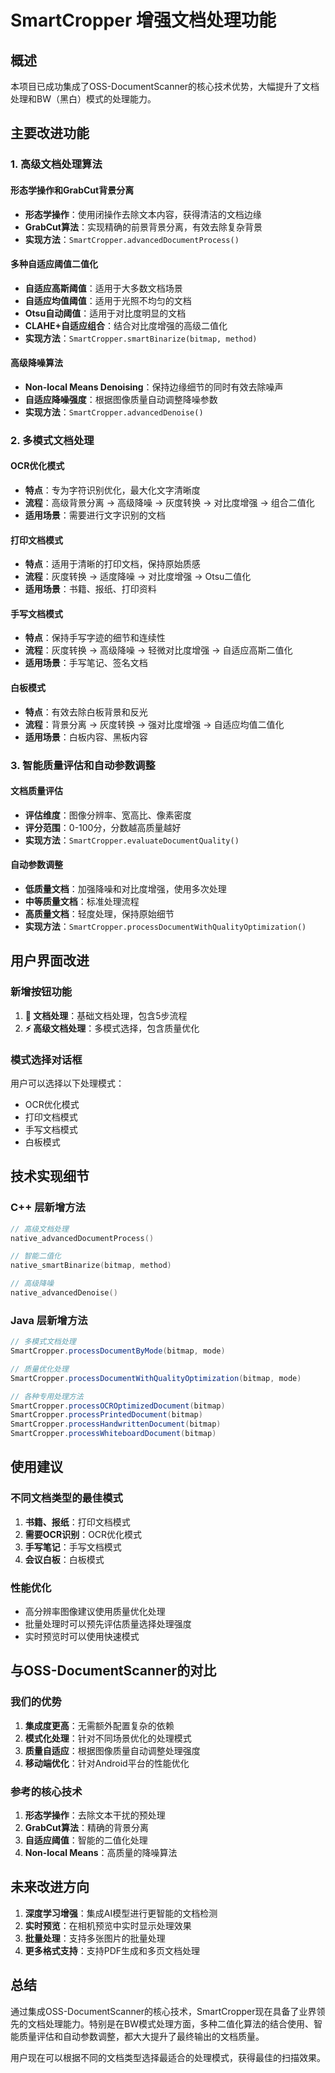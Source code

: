 # SmartCropper 增强文档处理功能

## 概述

本项目已成功集成了OSS-DocumentScanner的核心技术优势，大幅提升了文档处理和BW（黑白）模式的处理能力。

## 主要改进功能

### 1. 高级文档处理算法

#### 形态学操作和GrabCut背景分离
- **形态学操作**：使用闭操作去除文本内容，获得清洁的文档边缘
- **GrabCut算法**：实现精确的前景背景分离，有效去除复杂背景
- **实现方法**：`SmartCropper.advancedDocumentProcess()`

#### 多种自适应阈值二值化
- **自适应高斯阈值**：适用于大多数文档场景
- **自适应均值阈值**：适用于光照不均匀的文档
- **Otsu自动阈值**：适用于对比度明显的文档
- **CLAHE+自适应组合**：结合对比度增强的高级二值化
- **实现方法**：`SmartCropper.smartBinarize(bitmap, method)`

#### 高级降噪算法
- **Non-local Means Denoising**：保持边缘细节的同时有效去除噪声
- **自适应降噪强度**：根据图像质量自动调整降噪参数
- **实现方法**：`SmartCropper.advancedDenoise()`

### 2. 多模式文档处理

#### OCR优化模式
- **特点**：专为字符识别优化，最大化文字清晰度
- **流程**：高级背景分离 → 高级降噪 → 灰度转换 → 对比度增强 → 组合二值化
- **适用场景**：需要进行文字识别的文档

#### 打印文档模式
- **特点**：适用于清晰的打印文档，保持原始质感
- **流程**：灰度转换 → 适度降噪 → 对比度增强 → Otsu二值化
- **适用场景**：书籍、报纸、打印资料

#### 手写文档模式
- **特点**：保持手写字迹的细节和连续性
- **流程**：灰度转换 → 高级降噪 → 轻微对比度增强 → 自适应高斯二值化
- **适用场景**：手写笔记、签名文档

#### 白板模式
- **特点**：有效去除白板背景和反光
- **流程**：背景分离 → 灰度转换 → 强对比度增强 → 自适应均值二值化
- **适用场景**：白板内容、黑板内容

### 3. 智能质量评估和自动参数调整

#### 文档质量评估
- **评估维度**：图像分辨率、宽高比、像素密度
- **评分范围**：0-100分，分数越高质量越好
- **实现方法**：`SmartCropper.evaluateDocumentQuality()`

#### 自动参数调整
- **低质量文档**：加强降噪和对比度增强，使用多次处理
- **中等质量文档**：标准处理流程
- **高质量文档**：轻度处理，保持原始细节
- **实现方法**：`SmartCropper.processDocumentWithQualityOptimization()`

## 用户界面改进

### 新增按钮功能
1. **📄 文档处理**：基础文档处理，包含5步流程
2. **⚡ 高级文档处理**：多模式选择，包含质量优化

### 模式选择对话框
用户可以选择以下处理模式：
- OCR优化模式
- 打印文档模式
- 手写文档模式
- 白板模式

## 技术实现细节

### C++ 层新增方法
```cpp
// 高级文档处理
native_advancedDocumentProcess()

// 智能二值化
native_smartBinarize(bitmap, method)

// 高级降噪
native_advancedDenoise()
```

### Java 层新增方法
```java
// 多模式文档处理
SmartCropper.processDocumentByMode(bitmap, mode)

// 质量优化处理
SmartCropper.processDocumentWithQualityOptimization(bitmap, mode)

// 各种专用处理方法
SmartCropper.processOCROptimizedDocument(bitmap)
SmartCropper.processPrintedDocument(bitmap)
SmartCropper.processHandwrittenDocument(bitmap)
SmartCropper.processWhiteboardDocument(bitmap)
```

## 使用建议

### 不同文档类型的最佳模式
1. **书籍、报纸**：打印文档模式
2. **需要OCR识别**：OCR优化模式
3. **手写笔记**：手写文档模式
4. **会议白板**：白板模式

### 性能优化
- 高分辨率图像建议使用质量优化处理
- 批量处理时可以预先评估质量选择处理强度
- 实时预览时可以使用快速模式

## 与OSS-DocumentScanner的对比

### 我们的优势
1. **集成度更高**：无需额外配置复杂的依赖
2. **模式化处理**：针对不同场景优化的处理模式
3. **质量自适应**：根据图像质量自动调整处理强度
4. **移动端优化**：针对Android平台的性能优化

### 参考的核心技术
1. **形态学操作**：去除文本干扰的预处理
2. **GrabCut算法**：精确的背景分离
3. **自适应阈值**：智能的二值化处理
4. **Non-local Means**：高质量的降噪算法

## 未来改进方向

1. **深度学习增强**：集成AI模型进行更智能的文档检测
2. **实时预览**：在相机预览中实时显示处理效果
3. **批量处理**：支持多张图片的批量处理
4. **更多格式支持**：支持PDF生成和多页文档处理

## 总结

通过集成OSS-DocumentScanner的核心技术，SmartCropper现在具备了业界领先的文档处理能力。特别是在BW模式处理方面，多种二值化算法的结合使用、智能质量评估和自动参数调整，都大大提升了最终输出的文档质量。

用户现在可以根据不同的文档类型选择最适合的处理模式，获得最佳的扫描效果。
